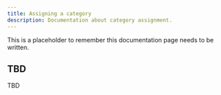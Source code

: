 ```yaml
---
title: Assigning a category
description: Documentation about category assignment.
---
```


This is a placeholder to remember this documentation page needs to be written.

## TBD

TBD
